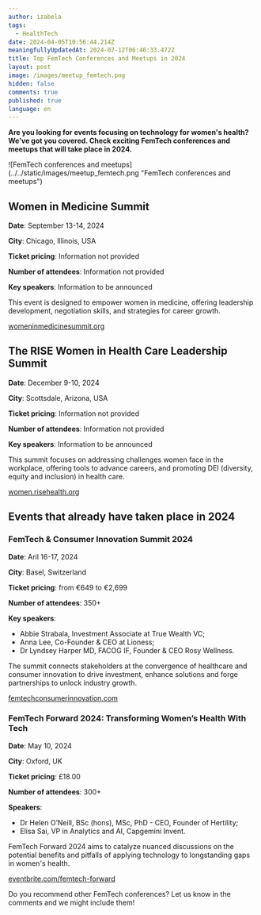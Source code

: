 ```yaml
---
author: izabela
tags:
  - HealthTech
date: 2024-04-05T10:56:44.214Z
meaningfullyUpdatedAt: 2024-07-12T06:46:33.472Z
title: Top FemTech Conferences and Meetups in 2024
layout: post
image: /images/meetup_femtech.png
hidden: false
comments: true
published: true
language: en
---
```

**Are you looking for events focusing on technology for women's health? We’ve got you covered. Check exciting FemTech conferences and meetups that will take place in 2024.**

<div className="image">![FemTech conferences and meetups](../../static/images/meetup_femtech.png "FemTech conferences and meetups")</div>

## Women in Medicine Summit

**Date**: September 13-14, 2024

**City**: Chicago, Illinois, USA

**Ticket pricing**: Information not provided

**Number of attendees**: Information not provided

**Key speakers**: Information to be announced

This event is designed to empower women in medicine, offering leadership development, negotiation skills, and strategies for career growth.

[womeninmedicinesummit.org](https://www.womeninmedicinesummit.org/)

## The RISE Women in Health Care Leadership Summit

**Date**: December 9-10, 2024

**City**: Scottsdale, Arizona, USA

**Ticket pricing**: Information not provided

**Number of attendees**: Information not provided

**Key speakers**: Information to be announced

This summit focuses on addressing challenges women face in the workplace, offering tools to advance careers, and promoting DEI (diversity, equity and inclusion) in health care.

[women.risehealth.org](https://www.women.risehealth.org/)

## **Events that already have taken place in 2024**

### FemTech & Consumer Innovation Summit 2024

**Date**: Aril 16-17, 2024

**City**: Basel, Switzerland

**Ticket pricing**: from €649 to €2,699

**Number of attendees**: 350+

**Key speakers**: 

* Abbie Strabala, Investment Associate at True Wealth VC; 
* Anna Lee, Co-Founder & CEO at Lioness; 
* Dr Lyndsey Harper MD, FACOG IF, Founder & CEO Rosy Wellness.

The summit connects stakeholders at the convergence of healthcare and consumer innovation to drive investment, enhance solutions and forge partnerships to unlock industry growth.

[femtechconsumerinnovation.com](https://www.femtechconsumerinnovation.com/events/femtechconsumerinnovation)

### FemTech Forward 2024: Transforming Women’s Health With Tech

**Date**: May 10, 2024

**City**: Oxford, UK

**Ticket pricing**: £18.00

**Number of attendees**: 300+

**Speakers**: 

* Dr Helen O’Neill, BSc (hons), MSc, PhD - CEO, Founder of Hertility; 
* Elisa Sai, VP in Analytics and AI, Capgemini Invent.

FemTech Forward 2024 aims to catalyze nuanced discussions on the potential benefits and pitfalls of applying technology to longstanding gaps in women's health.

[eventbrite.com/femtech-forward](https://www.eventbrite.com/e/femtech-forward-2024-transforming-womens-health-with-tech-tickets-859434811657?aff=oddtdtcreator)

Do you recommend other FemTech conferences? Let us know in the comments and we might include them!